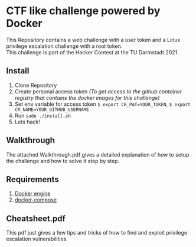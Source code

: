 # CTF like challenge powered by Docker
This Repository contains a web challenge with a user token and a Linux privilege escalation challenge with a root token.
<br>This challenge is part of the Hacker Contest at the TU Darmstadt 2021.

## Install 
1. Clone Repository
2. Create personal access token *(To get access to the github container registry that contains the docker images for this challange)*
3. Set env variable for access token ```$ export CR_PAT=YOUR_TOKEN```, ```$ export CR_NAME=YOUR_GITHUB_USERNAME```
4. Run ```sudo ./install.sh```
5. Lets hack!

## Walkthrough
The attached Walkthrough.pdf gives a detailed explanation of how to setup the challenge and how to solve it step by step.

## Requirements
1. [Docker engine](https://docs.docker.com/engine/install/)
2. [docker-compose](https://docs.docker.com/compose/install/)

## Cheatsheet.pdf
This pdf just gives a few tips and tricks of how to find and exploit privilege escalation vulnerabilities.
